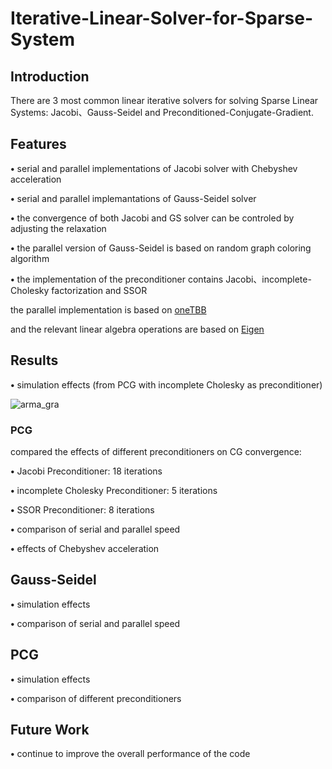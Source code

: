 # Iterative-Linear-Solver-for-Sparse-System

## Introduction
There are 3 most common linear iterative solvers for solving Sparse Linear Systems: Jacobi、Gauss-Seidel and Preconditioned-Conjugate-Gradient.

## Features
<p><strong>&bull;</strong> serial and parallel implementations of Jacobi solver with Chebyshev acceleration <p> 
  
<p><strong>&bull;</strong> serial and parallel implemantations of Gauss-Seidel solver <p>
  
<p><strong>&bull;</strong> the convergence of both Jacobi and GS solver can be controled by adjusting the relaxation <p>
  
<p><strong>&bull;</strong> the parallel version of Gauss-Seidel is based on random graph coloring algorithm <p>
  
<p><strong>&bull;</strong> the implementation of the preconditioner contains Jacobi、incomplete-Cholesky factorization and SSOR <p>

the parallel implementation is based on [oneTBB](https://github.com/oneapi-src/oneTBB)

and the relevant linear algebra operations are based on [Eigen](https://eigen.tuxfamily.org/dox/group__TutorialSparse.html)

## Results

<p><strong>&bull;</strong> simulation effects (from PCG with incomplete Cholesky as preconditioner) <p>

![arma_gra](results/arma_gra.gif)

### PCG 

compared the effects of different preconditioners on CG convergence: 

<p><strong>&bull;</strong> Jacobi Preconditioner: 18 iterations <p>
  
<p><strong>&bull;</strong> incomplete Cholesky Preconditioner: 5 iterations <p>
  
<p><strong>&bull;</strong> SSOR Preconditioner: 8 iterations <p>  

<p><strong>&bull;</strong> comparison of serial and parallel speed <p>

<p><strong>&bull;</strong> effects of Chebyshev acceleration <p>

## Gauss-Seidel
<p><strong>&bull;</strong> simulation effects <p>

<p><strong>&bull;</strong> comparison of serial and parallel speed <p>

## PCG
<p><strong>&bull;</strong> simulation effects <p>

<p><strong>&bull;</strong> comparison of different preconditioners <p>

## Future Work
<p><strong>&bull;</strong> continue to improve the overall performance of the code <p> 
